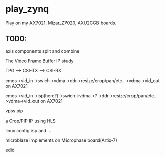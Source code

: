 # play_zynq

Play on my AX7021, Mizar_Z7020, AXU2CGB boards.



## TODO:

axis components split and combine 

The Video Frame Buffer IP study

TPG --> CSI-TX --> CSI-RX

cmos->vid_in->swich->vdma->ddr->resize/crop/pan/etc..->vdma->vid_out on AX7021

cmos->vid_in->isp(here?)->swich->vdma->?->ddr->resize/crop/pan/etc..->vdma->vid_out on AX7021

vpss pip

a Crop/PIP IP using HLS

linux config isp and ...

microblaze implements on Microphase board(Artix-7)

edid
